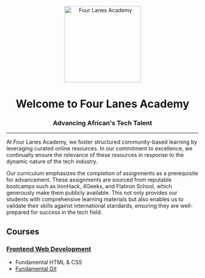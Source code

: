 <p align="center">
	<img
		width="200"
		alt="Four Lanes Academy"
		src="https://avatars.githubusercontent.com/u/157496154?s=200&v=4">
</p>


<h1 align="center">Welcome to Four Lanes Academy</h1>

<h3 align="center">Advancing African's Tech Talent</h3>

-----

At Four Lanes Academy, we foster structured community-based learning by leveraging curated online resources. In our commitment to excellence, we continually ensure the relevance of these resources in response to the dynamic nature of the tech industry.

Our curriculum emphasizes the completion of assignments as a prerequisite for advancement. These assignments are sourced from reputable bootcamps such as IronHack, 4Geeks, and Flatiron School, which generously make them publicly available. This not only provides our students with comprehensive learning materials but also enables us to validate their skills against international standards, ensuring they are well-prepared for success in the tech field.

## Courses

### [Frontend Web Development](frontend/README.md)

* Fundamental HTML & CSS
* [Fundamental Git](https://github.com/fourlanes-labs/github-starter-course)
